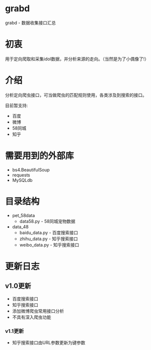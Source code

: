 grabd
====
grabd - 数据收集接口汇总

# 初衷
用于定向爬取和采集idol数据，并分析来源的走向。（当然是为了小偶像了!）
	
	
# 介绍
分析定向爬虫接口，可当做爬虫的匹配规则使用，各类涉及到搜索的接口。	

目前暂支持:	
* 百度	
* 微博	
* 58同城	
* 知乎	
	
	
# 需要用到的外部库
* bs4.BeautifulSoup	
* requests	
* MySQLdb	
	
	
# 目录结构
* pet_58data	
	* data58.py - 58同城宠物数据	
* data_48	
	* baidu_data.py - 百度搜索接口	
	* zhihu_data.py - 知乎搜索接口	
	* weibo_data.py - 知乎搜索接口	
	
	
# 更新日志
## v1.0更新
* 百度搜索接口
* 知乎搜索接口
* 添加微博爬虫常用接口分析
* 不具有深入爬虫功能

### v1.1更新
* 知乎搜索接口由URL参数更新为键参数

